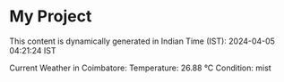 # My Project

This content is dynamically generated in Indian Time (IST): 2024-04-05 04:21:24 IST


Current Weather in Coimbatore:
Temperature: 26.88 °C
Condition: mist
